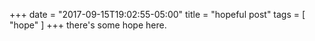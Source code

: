 +++
date = "2017-09-15T19:02:55-05:00"
title = "hopeful post"
tags = [ "hope" ]
+++
there's some hope here.
